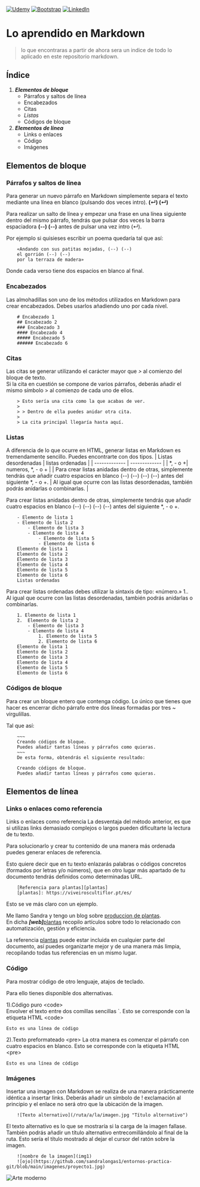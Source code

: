 [![Udemy](https://img.shields.io/badge/Udemy-A435F0?style=for-the-badge&logo=Udemy&logoColor=white)](https://www.udemy.com/)
[![Bootstrap](https://img.shields.io/badge/bootstrap-%238511FA.svg?style=for-the-badge&logo=bootstrap&logoColor=white)](https://getbootstrap.com/)
[![LinkedIn](https://img.shields.io/badge/linkedin-%230077B5.svg?style=for-the-badge&logo=linkedin&logoColor=white)](www.linkedin.com/)
# Lo aprendido en Markdown
> lo que encontraras a partir de ahora sera un indice de todo lo aplicado en este repositorio markdown.

## Índice
1. ***Elementos de bloque***
    - Párrafos y saltos de línea
    - Encabezados
    - Citas
    - _Listas_
    - Códigos de bloque
2. ***Elementos de línea***
    - Links o enlaces
    - Código
    - Imágenes

## Elementos de bloque
### Párrafos y saltos de línea 
Para generar un nuevo párrafo en Markdown simplemente separa el texto mediante una línea en blanco (pulsando dos veces intro).  __(↵) (↵)__

Para realizar un salto de línea y empezar una frase en una línea siguiente dentro del mismo párrafo, tendrás que pulsar dos veces la barra espaciadora **(--) (--)** antes de pulsar una vez intro (↵).  

Por ejemplo si quisieses escribir un poema quedaría tal que así:
            
        «Andando con sus patitas mojadas, (--) (--)  
        el gorrión (--) (--)    
        por la terraza de madera»

Donde cada verso tiene dos espacios en blanco al final.

### Encabezados
Las almohadillas son uno de los métodos utilizados en Markdown para crear encabezados. Debes usarlos añadiendo uno por cada nivel.  

        # Encabezado 1
        ## Encabezado 2
        ### Encabezado 3
        #### Encabezado 4
        ##### Encabezado 5
        ###### Encabezado 6

### Citas
Las citas se generar utilizando el carácter mayor que *>* al comienzo del bloque de texto.  
Si la cita en cuestión se compone de varios párrafos, deberás añadir el mismo símbolo > al comienzo de cada uno de ellos.  

        > Esto sería una cita como la que acabas de ver.
        > 
        > > Dentro de ella puedes anidar otra cita.
        > 
        > La cita principal llegaría hasta aquí. 

### Listas

A diferencia de lo que ocurre en HTML, generar listas en Markdown es tremendamente sencillo. Puedes encontrarte con dos tipos.
| Listas desordenadas  | listas ordenadas |
| ------------- | ------------- |
| *, - o +| numeros,  *, - o + |
|  Para crear listas anidadas dentro de otras, simplemente tendrás que añadir cuatro espacios en blanco  (--) (--) (--) (--)  antes del siguiente *, - o +.  |   Al igual que ocurre con las listas desordenadas, también podrás anidarlas o combinarlas. |

Para crear listas anidadas dentro de otras, simplemente tendrás que añadir cuatro espacios en blanco  (--) (--) (--) (--)  antes del siguiente *, - o +.

        - Elemento de lista 1
        - Elemento de lista 2
            - Elemento de lista 3
            - Elemento de lista 4
                - Elemento de lista 5
                - Elemento de lista 6
        Elemento de lista 1
        Elemento de lista 2
        Elemento de lista 3
        Elemento de lista 4
        Elemento de lista 5
        Elemento de lista 6
        Listas ordenadas
Para crear listas ordenadas debes utilizar la sintaxis de tipo: «número.» 1.. Al igual que ocurre con las listas desordenadas, también podrás anidarlas o combinarlas.

        1. Elemento de lista 1
        2.  Elemento de lista 2
            - Elemento de lista 3
            - Elemento de lista 4
                1. Elemento de lista 5
                2. Elemento de lista 6
        Elemento de lista 1
        Elemento de lista 2
        Elemento de lista 3
        Elemento de lista 4
        Elemento de lista 5
        Elemento de lista 6

### Códigos de bloque
Para crear un bloque entero que contenga código. Lo único que tienes que hacer es encerrar dicho párrafo entre dos líneas formadas por tres ~ virgulillas.

Tal que así:  
            
        ~~~
        Creando códigos de bloque.
        Puedes añadir tantas líneas y párrafos como quieras.  
        ~~~
        De esta forma, obtendrás el siguiente resultado:
        
        Creando códigos de bloque.
        Puedes añadir tantas líneas y párrafos como quieras.

## Elementos de línea  
### Links o enlaces como referencia
Links o enlaces como referencia
La desventaja del método anterior, es que si utilizas links demasiado complejos o largos pueden dificultarte la lectura de tu texto.

Para solucionarlo y crear tu contenido de una manera más ordenada puedes generar enlaces de referencia.

Esto quiere decir que en tu texto enlazarás palabras o códigos concretos (formados por letras y/o números), que en otro lugar más apartado de tu documento tendrás definidos como determinadas URL.

        [Referencia para plantas][plantas]  
        [plantas]: https://viveiroscultiflor.pt/es/
Esto se ve más claro con un ejemplo.  

Me llamo Sandra y tengo un blog sobre [produccion de plantas][plantas].  
En dicha ***[web]***[plantas] recopilo artículos sobre todo lo relacionado con automatización, gestión y eficiencia.  

La referencia [plantas] puede estar incluida en cualquier parte del documento, así puedes organizarte mejor y de una manera más limpia, recopilando todas tus referencias en un mismo lugar.

[plantas]: https://viveiroscultiflor.pt/es/
        
### Código
Para mostrar código de otro lenguaje, atajos de teclado.

Para ello tienes disponible dos alternativas.

1).Código puro  &lt;code&gt;  
Envolver el texto entre dos comillas sencillas `. Esto se corresponde con la etiqueta HTML  &lt;code&gt;  

`Esto es una línea de código`


2).Texto preformateado &lt;pre&gt; 
La otra manera es comenzar el párrafo con cuatro espacios en blanco. Esto se corresponde con la etiqueta HTML  &lt;pre&gt;  
        
    Esto es una línea de código

### Imágenes
Insertar una imagen con Markdown se realiza de una manera prácticamente idéntica a insertar links.
Deberás añadir un símbolo de ! exclamación al principio y el enlace no será otro que la ubicación de la imagen.  

        ![Texto alternativo](/ruta/a/la/imagen.jpg "Título alternativo")
El texto alternativo es lo que se mostraría si la carga de la imagen fallase.
También podrás añadir un título alternativo entrecomillándolo al final de la ruta. Esto sería el título mostrado al dejar el cursor del ratón sobre la imagen.  

        ![nombre de la imagen](img1)
        ![ojo](https://github.com/sandralongas1/entornos-practica-git/blob/main/imagenes/proyecto1.jpg)
        

![](https://github.com/sandralongas1/entornos-practica-git/blob/main/imagenes/proyecto1.jpg "Arte moderno")  
